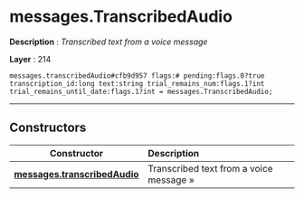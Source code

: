 # messages.TranscribedAudio

**Description** : *Transcribed text from a voice message*

**Layer** : 214

```tl
messages.transcribedAudio#cfb9d957 flags:# pending:flags.0?true transcription_id:long text:string trial_remains_num:flags.1?int trial_remains_until_date:flags.1?int = messages.TranscribedAudio;
```

---

## Constructors

| Constructor | Description |
| :---: | :--- |
| [**messages.transcribedAudio**](constructor/messages.transcribedAudio) | Transcribed text from a voice message » |